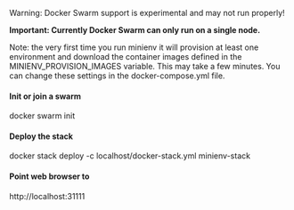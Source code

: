 Warning: Docker Swarm support is experimental and may not run properly!

**Important: Currently Docker Swarm can only run on a single node.**

Note: the very first time you run minienv it will provision at least
one environment and download the container images defined in the MINIENV_PROVISION_IMAGES
variable. This may take a few minutes. You can change these settings in the docker-compose.yml file.

#### Init or join a swarm
docker swarm init

#### Deploy the stack
docker stack deploy -c localhost/docker-stack.yml minienv-stack

#### Point web browser to
http://localhost:31111

